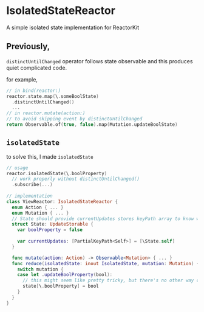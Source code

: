 # IsolatedStateReactor
A simple isolated state implementation for ReactorKit

## Previously,
`distinctUntilChanged` operator follows state observable and this produces quiet complicated code. 

for example,
```swift
// in bind(reactor:)
reactor.state.map(\.someBoolState)
  .distinctUntilChanged()
  ...
// in reactor.mutate(action:)
// to avoid skipping event by distinctUntilChanged
return Observable.of(true, false).map(Mutation.updateBoolState)
```
## `isolatedState`
to solve this, I made `isolatedState`
```swift
// usage
reactor.isolatedState(\.boolProperty)
  // work properly without distinctUntilChanged()
  .subscribe(...)
  
// implementation
class ViewReactor: IsolatedStateReactor {
  enum Action { ... }
  enum Mutation { ... }
  // State should provide currentUpdates stores keyPath array to know which property is updated by mutation
  struct State: UpdateStorable {
    var boolProperty = false
    
    var currentUpdates: [PartialKeyPath<Self>] = [\State.self]
  }

  func mutate(action: Action) -> Observable<Mutation> { ... }
  func reduce(isolatedState: inout IsolatedState, mutation: Mutation) {
    switch mutation {
    case let .updateBoolProperty(bool):
      // this might seem like pretty tricky, but there's no other way currently.
      state[\.boolProperty] = bool
    }
  }
}
```
